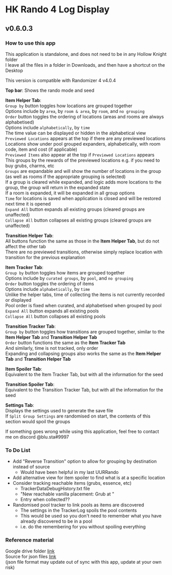 # HK Rando 4 Log Display
## v0.6.0.3

### How to use this app

This application is standalone, and does not need to be in any Hollow Knight folder \
I leave all the files in a folder in Downloads, and then have a shortcut on the Desktop

This version is compatible with Randomizer 4 v4.0.4

**Top bar**: Shows the rando mode and seed

**Item Helper Tab**: \
`Group by` button toggles how locations are grouped together \
Options include by `area`, by `room & area`, by `room`, and `no grouping` \
`Order` button toggles the ordering of locations (areas and rooms are always alphabetised) \
Options include `alphabetically`, by `time` \
The time value can be displayed or hidden in the alphabetical view \
`Previewed Locations` appears at the top if there are any previewed locations \
Locations show under pool grouped expanders, alphabetically, with room code, item and cost (if applicable) \
`Previewed Items` also appear at the top if `Previewed Locations` appears \
This groups by the rewards of the previewed locations e.g. if you need to buy grubs, charms, etc \
`Groups` are expandable and will show the number of locations in the group (as well as rooms if the appropriate grouping is selected) \
If a group is cleared while expanded, and logic adds more locations to the group, the group will return in the expanded state \
If a room is expanded, it will be expanded in all group options \
`Time` for locations is saved when application is closed and will be restored next time it is opened \
`Expand All` button expands all existing groups (cleared groups are unaffected) \
`Collapse All` button collapses all existing groups (cleared groups are unaffected)

**Transition Helper Tab**: \
All buttons function the same as those in the **Item Helper Tab**, but do not affect the other tab \
There are no previewed transitions, otherwise simply replace location with transition for the previous explanation

**Item Tracker Tab**: \
`Group by` button toggles how items are grouped together \
Options include by `curated groups`, by `pool`, and `no grouping` \
`Order` button toggles the ordering of items \
Options include `alphabetically`, by `time` \
Unlike the helper tabs, time of collecting the items is not currently recorded or displayed \
Pool order is fixed when curated, and alphabetised when grouped by pool \
`Expand All` button expands all existing pools \
`Collapse All` button collapses all existing pools

**Transition Tracker Tab**: \
`Group by` button toggles how transitions are grouped together, similar to the **Item Helper Tab** and **Transition Helper Tab** \
`Order` button functions the same as the **Item Tracker Tab** \
And similarly, time is not tracked, only order \
Expanding and collapsing groups also works the same as the **Item Helper Tab** and **Transition Helper Tab**

**Item Spoiler Tab**: \
Equivalent to the Item Tracker Tab, but with all the information for the seed

**Transition Spoiler Tab**: \
Equivalent to the Transition Tracker Tab, but with all the information for the seed

**Settings Tab**: \
Displays the settings used to generate the save file \
If `Split Group Settings` are randomised on start, the contents of this section would spoil the groups

If something goes wrong while using this application, feel free to contact me on discord \@blu.sta#9997

### To Do List
- Add "Reverse Transition" option to allow for grouping by destination instead of source
	- Would have been helpful in my last UURRando
- Add alternative view for item spoiler to find what is at a specific location
- Consider tracking reachable items (grubs, essence, etc)
	- TrackerDataDebugHistory.txt file
	- "New reachable vanilla placement: Grub at "
	- Entry when collected??
- Randomised pool tracker to link pools as items are discovered
	- The settings in the TrackerLog spoils the pool contents
	- This would be used so you don't need to remember what you have already discovered to be in a pool
	- i.e. do the remembering for you without spoiling everything

### Reference material
Google drive folder [link](https://drive.google.com/drive/folders/1wnY5HzjFuJ5oswCDmcg7Iz6M4cJHZ4MJ) \
Source for json files [link](https://github.com/homothetyhk/RandomizerMod/tree/master/RandomizerMod/Resources/Data) \
(json file format may update out of sync with this app, update at your own risk)
